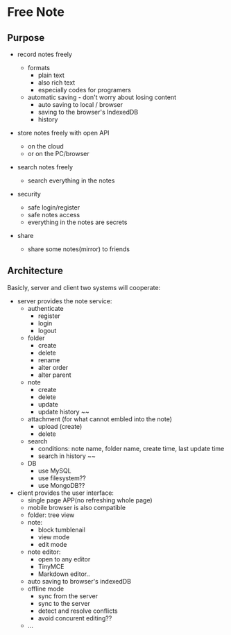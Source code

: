 # Free Note

## Purpose

- record notes freely
  * formats
    * plain text
    * also rich text 
    * especially codes for programers
  * automatic saving - don't worry about losing content
    * auto saving to local / browser
    * saving to the browser's IndexedDB
    * history
  
- store notes freely with open API
  * on the cloud
  * or on the PC/browser
  
- search notes freely
  * search everything in the notes
  
- security
  * safe login/register
  * safe notes access
  * everything in the notes are secrets
- share
  * share some notes(mirror) to friends
  
## Architecture
  Basicly, server and client two systems will cooperate:
- server provides the note service:
  * authenticate
    * register
    * login
    * logout
  * folder
    * create
    * delete
    * rename
    * alter order
    * alter parent
  * note
    * create
    * delete
    * update
    * update history ~~
  * attachment (for what cannot embled into the note)
    * upload (create)
    * delete
  * search
    * conditions: note name, folder name, create time, last update time
    * search in history ~~
  * DB
    * use MySQL
    * use filesystem??
    * use MongoDB??
- client provides the user interface:
  * single page APP(no refreshing whole page)
  * mobile browser is also compatible
  * folder: tree view
  * note: 
    * block tumblenail
    * view mode
    * edit mode
  * note editor:
    * open to any editor
    * TinyMCE
    * Markdown editor..
  * auto saving to browser's indexedDB
  * offline mode
    * sync from the server
    * sync to the server
    * detect and resolve conflicts
    * avoid concurent editing??
  * ...
  
  
